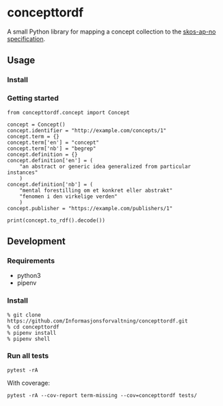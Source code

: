 # concepttordf

A small Python library for mapping a concept collection to the [skos-ap-no specification](https://doc.difi.no/data/begrep-skos-ap-no/).

## Usage
### Install

### Getting started

```
from concepttordf.concept import Concept

concept = Concept()
concept.identifier = "http://example.com/concepts/1"
concept.term = {}
concept.term['en'] = "concept"
concept.term['nb'] = "begrep"
concept.definition = {}
concept.definition['en'] = (
    "an abstract or generic idea generalized from particular instances"
    )
concept.definition['nb'] = (
    "mental forestilling om et konkret eller abstrakt"
    "fenomen i den virkelige verden"
    )
concept.publisher = "https://example.com/publishers/1"

print(concept.to_rdf().decode())
```


## Development
### Requirements
- python3
- pipenv

### Install
```
% git clone https://github.com/Informasjonsforvaltning/concepttordf.git
% cd concepttordf
% pipenv install
% pipenv shell
```
### Run all tests
```
pytest -rA
```
With coverage:
```
pytest -rA --cov-report term-missing --cov=concepttordf tests/
```
